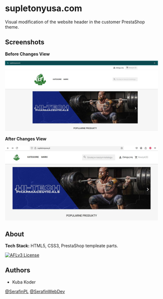 
# supletonyusa.com 

Visual modification of the website header in the customer PrestaShop theme.


## Screenshots

**Before Changes View**

![Before Changes View](/lookOut/BaseView.jpg)

**After Changes View**

![After Changes View](/lookOut/AfterChangesView.jpg)


## About 

**Tech Stack:** HTML5, CSS3, PrestaShop templeate parts.


[![AFLv3 License](https://img.shields.io/badge/License-AFL%20v3-green.svg)](https://opensource.org/licenses/)



## Authors

- Kuba Koder 

[@SerafinPL](https://github.com/SerafinPL)
[@SerafinWebDev](https://github.com/SerafinWebDev)


